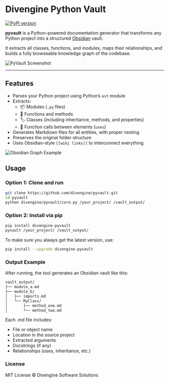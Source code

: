 # Divengine Python Vault

[![PyPI version](https://badge.fury.io/py/divengine-pyvault.svg)](https://pypi.org/project/divengine-pyvault/)

**pyvault** is a Python-powered documentation generator that transforms any Python project into a structured [Obsidian](https://obsidian.md) vault.  

It extracts all classes, functions, and modules, maps their relationships, and builds a fully browseable knowledge graph of the codebase.

![PyVault Screenshot](https://github.com/user-attachments/assets/38d9f3dd-e001-42e2-b69f-d33bfdae7343)

---

## Features

- Parses your Python project using Python’s `ast` module
- Extracts:
  - 📦 Modules (`.py` files)
  - 🧩 Functions and methods
  - 🏷️ Classes (including inheritance, methods, and properties)
  - 🔗 Function calls between elements (`uses`)
- Generates Markdown files for all entities, with proper nesting
- Preserves the original folder structure
- Uses Obsidian-style `[[wiki links]]` to interconnect everything

![Obsidian Graph Example](https://github.com/user-attachments/assets/3577390b-f482-4854-9304-6e6aec358ef4)

## Usage

### Option 1: Clone and run

```bash
git clone https://github.com/divengine/pyvault.git
cd pyvault
python divengine/pyvault/core.py /your_project/ /vault_output/
```

### Option 2: Install via pip

```bash
pip install divengine-pyvault
pyvault /your_project/ /vault_output/
```

To make sure you always get the latest version, use:

```bash
pip install --upgrade divengine-pyvault
```

### Output Example

After running, the tool generates an Obsidian vault like this:

```bash
vault_output/
├── module_a.md
├── module_b/
│   ├── imports.md
│   └── MyClass/
│       ├── method_one.md
│       └── method_two.md
```

Each .md file includes:

- File or object name
- Location in the source project
- Extracted arguments
- Docstrings (if any)
- Relationships (uses, inheritance, etc.)

### License

MIT License © Divengine Software Solutions

